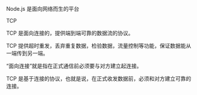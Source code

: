 Node.js 是面向网络而生的平台

TCP

TCP 是面向连接的，提供端到端可靠的数据流的协议。

TCP 提供超时重发，丢弃重复数据，检验数据，流量控制等功能，保证数据能从一端传到另一端。

“面向连接”就是指在正式通信前必须要与对方建立起连接。

TCP 是基于连接的协议，也就是说，在正式收发数据前，必须和对方建立可靠的连接。

